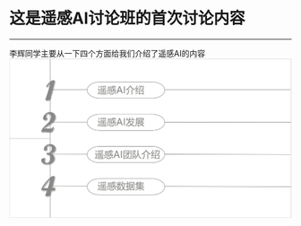 # 这是遥感AI讨论班的首次讨论内容
-----------------------------
李辉同学主要从一下四个方面给我们介绍了遥感AI的内容
![替代文本](Snipaste_2023-12-22_20-20-48.png)

